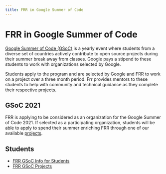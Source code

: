 ```yaml
---
title: FRR in Google Summer of Code
---
```

# FRR in Google Summer of Code
[Google Summer of Code (GSoC)](https://summerofcode.withgoogle.com/about/) is a yearly event where students from a diverse set of countries actively contribute to open source projects during their summer break away from classes. Google pays a stipend to these students to work with organizations selected by Google.

Students apply to the program and are selected by Google and FRR to work on a project over a three month period. Frr provides mentors to these students to help with community and technical guidance as they complete their respective projects.

## GSoC 2021

FRR is applying to be considered as an organization for the Google Summer of Code 2021. If selected as a participating organization, students will be able to apply to spend their summer enriching FRR through one of our available [projects](./year-2021/).

## Students
- [FRR GSoC Info for Students](./students)
- [FRR GSoC Projects](./year-2021/)

<!---
## Get Involved
- \#gsoc on our public [slack](https://frrouting.slack.com/) instance. Slack is our primary means of communication. You can join via [this](https://join.slack.com/t/frrouting/shared_invite/enQtNjM1MTkzMDQ0Mzg2LTAxZmQ5ODk0NTE1NjZmOWNkNmJkODc3YWZhOWE3NjQ1MzI2YWMzZmViNzVmYjBhYWNkNDYwMjVkOWMzMWZkYWM) self invite link.
- Development, user, and announcements mailing list found [here](https://lists.frrouting.org/listinfo).

```markdown
Syntax highlighted code block

# Header 1
## Header 2
### Header 3

- Bulleted
- List

1. Numbered
2. List

**Bold** and _Italic_ and `Code` text

[Link](url) and ![Image](src)
```

For more details see [GitHub Flavored Markdown](https://guides.github.com/features/mastering-markdown/).

### Jekyll Themes

Your Pages site will use the layout and styles from the Jekyll theme you have selected in your [repository settings](https://github.com/FRRouting/frr-gsoc/settings). The name of this theme is saved in the Jekyll `_config.yml` configuration file.

### Support or Contact

Having trouble with Pages? Check out our [documentation](https://help.github.com/categories/github-pages-basics/) or [contact support](https://github.com/contact) and we’ll help you sort it out.
-->
